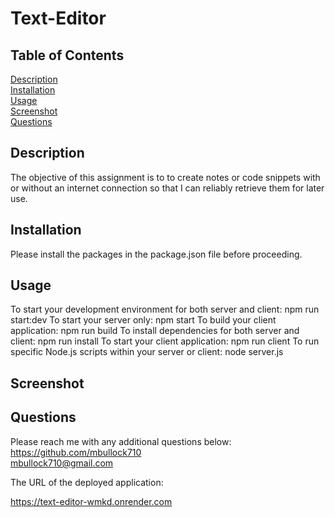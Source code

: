 # Text-Editor

## Table of Contents  
[Description](#Description)  
[Installation](#Installation)  
[Usage](#Usage)   
[Screenshot](#Screenshot)   
[Questions](#Questions)  

  ## Description

  The objective of this assignment is to to create notes or code snippets with or without an internet connection so that I can reliably retrieve them for later use.

  ## Installation

  Please install the packages in the package.json file before proceeding. 

  ## Usage

  To start your development environment for both server and client: npm run start:dev
  To start your server only: npm start
  To build your client application: npm run build
  To install dependencies for both server and client: npm run install
  To start your client application: npm run client
  To run specific Node.js scripts within your server or client: node server.js

  ## Screenshot

  

  ## Questions

  Please reach me with any additional questions below:<br>
  https://github.com/mbullock710<br>
  mbullock710@gmail.com

  The URL of the deployed application: 

  https://text-editor-wmkd.onrender.com